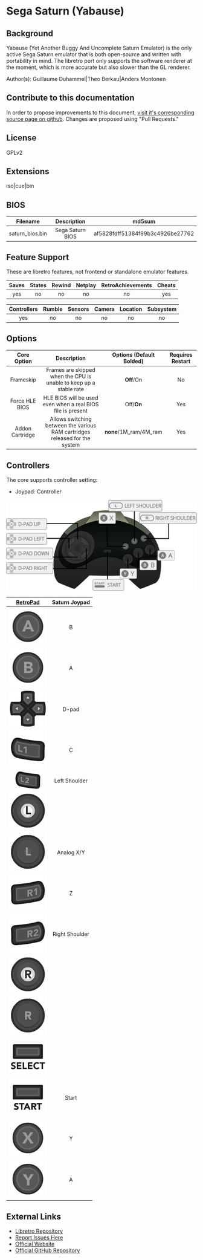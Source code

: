 # Sega Saturn (Yabause)

## Background

Yabause (Yet Another Buggy And Uncomplete Saturn Emulator) is the only active Sega Saturn emulator that is both open-source and written with portability in mind. The libretro port only supports the software renderer at the moment, which is more accurate but also slower than the GL renderer.

Author(s): Guillaume Duhammel|Theo Berkau|Anders Montonen

## Contribute to this documentation

In order to propose improvements to this document, [visit it's corresponding source page on github](https://github.com/libretro/docs/tree/master/docs/library/Yabause.md). Changes are proposed using "Pull Requests."

## License

GPLv2

## Extensions

iso|cue|bin

## BIOS

|   Filename    |    Description     |              md5sum              |
|:-------------:|:------------------:|:--------------------------------:|
|saturn_bios.bin|  Sega Saturn BIOS  | af5828fdff51384f99b3c4926be27762 |

## Feature Support

These are libretro features, not frontend or standalone emulator features.

| Saves | States      | Rewind | Netplay | RetroAchievements | Cheats |
|:-----:|:-----------:|:------:|:-------:|:-----------------:|:------:|
|  yes  |    no       |  no    |  no     |       no          |  yes   |

| Controllers     | Rumble | Sensors | Camera | Location | Subsystem     |
|:---------------:|:------:|:-------:|:------:|:--------:|:-------------:|
|      yes        |  no    |   no    |  no    |   no     |      no       |

## Options

|   Core Option   |         Description                                                        | Options (Default Bolded) | Requires Restart |
|:---------------:|:--------------------------------------------------------------------------:|:------------------------:|:----------------:|
|    Frameskip    | Frames are skipped when the CPU is unable to keep up a stable rate         |        **Off**/On        |        No        |
| Force HLE BIOS  | HLE BIOS will be used even when a real BIOS file is present                |         Off/**On**       | Yes              |
| Addon Cartridge | Allows switching between the various RAM cartridges released for the system| **none**/1M_ram/4M_ram   | Yes              |

## Controllers

The core supports controller setting:

* Joypad: Controller

![Saturn_joypad_diagram](images\Controllers\Yabause_joypad.png)

|                      [RetroPad](RetroPad)                      |   Saturn Joypad   |
|:--------------------------------------------------------------:|:--------------:|
|        ![RetroPad_A](images/RetroPad/Retro_A_Round.png)        |        B       |
|        ![RetroPad_B](images/RetroPad/Retro_B_Round.png)        |        A       |
|        ![RetroPad_Dpad](images/RetroPad/Retro_Dpad.png)        |      D-pad     |
|          ![RetroPad_L1](images/RetroPad/Retro_L1.png)          |        C       |
|          ![RetroPad_L2](images/RetroPad/Retro_L2_Temp.png)     | Left Shoulder  |
|          ![RetroPad_L3](images/RetroPad/Retro_L3.png)          |                |
|  ![RetroPad_Left_Stick](images/RetroPad/Retro_Left_Stick.png)  |   Analog X/Y   |
|          ![RetroPad_R1](images/RetroPad/Retro_R1.png)          |        Z       |
|          ![RetroPad_R2](images/RetroPad/Retro_R2.png)          | Right Shoulder |
|          ![RetroPad_R3](images/RetroPad/Retro_R3.png)          |                |
| ![RetroPad_Right_Stick](images/RetroPad/Retro_Right_Stick.png) |                |
|      ![RetroPad_Select](images/RetroPad/Retro_Select.png)      |                |
|       ![RetroPad_Start](images/RetroPad/Retro_Start.png)       |      Start     |
|        ![RetroPad_X](images/RetroPad/Retro_X_Round.png)        |        Y       |
|        ![RetroPad_Y](images/RetroPad/Retro_Y_Round.png)        |        A       |

## External Links

* [Libretro Repository](https://github.com/libretro/4do-libretro)
* [Report Issues Here](https://github.com/libretro/libretro-meta/issues)
* [Official Website](https://yabause.org/)
* [Official GitHub Repository](https://github.com/Guillaumito/yabause)
